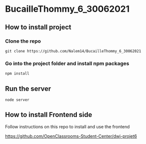 # BucailleThommy_6_30062021

## How to install project
### Clone the repo
``git clone https://github.com/Nalem14/BucailleThommy_6_30062021``

### Go into the project folder and install npm packages
``npm install``


## Run the server
``node server``

## How to install Frontend side
Follow instructions on this repo to install and use the frontend

https://github.com/OpenClassrooms-Student-Center/dwj-projet6
